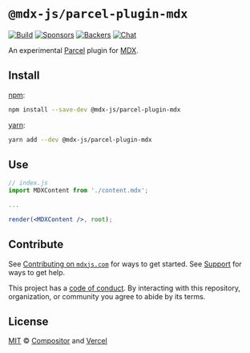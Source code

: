 # `@mdx-js/parcel-plugin-mdx`

[![Build][build-badge]][build]
[![Sponsors][sponsors-badge]][opencollective]
[![Backers][backers-badge]][opencollective]
[![Chat][chat-badge]][chat]

An experimental [Parcel][] plugin for [MDX][].

## Install

[npm][]:

```sh
npm install --save-dev @mdx-js/parcel-plugin-mdx
```

[yarn][]:

```sh
yarn add --dev @mdx-js/parcel-plugin-mdx
```

## Use

```jsx
// index.js
import MDXContent from './content.mdx';

...

render(<MDXContent />, root);
```

## Contribute

See [Contributing on `mdxjs.com`][contributing] for ways to get started.
See [Support][] for ways to get help.

This project has a [code of conduct][coc].
By interacting with this repository, organization, or community you agree to
abide by its terms.

## License

[MIT][] © [Compositor][] and [Vercel][]

[build-badge]: https://github.com/mdx-js/mdx/workflows/CI/badge.svg
[build]: https://github.com/mdx-js/mdx/actions
[sponsors-badge]: https://opencollective.com/unified/sponsors/badge.svg
[backers-badge]: https://opencollective.com/unified/backers/badge.svg
[opencollective]: https://opencollective.com/unified
[chat-badge]: https://img.shields.io/badge/chat-discussions-success.svg
[chat]: https://github.com/mdx-js/mdx/discussions
[npm]: https://docs.npmjs.com/cli/install
[yarn]: https://yarnpkg.com/cli/add
[contributing]: https://mdxjs.com/contributing
[support]: https://mdxjs.com/support
[coc]: https://github.com/mdx-js/.github/blob/master/code-of-conduct.md
[mit]: https://github.com/mdx-js/mdx/blob/master/license
[compositor]: https://compositor.io
[vercel]: https://vercel.com
[mdx]: https://github.com/mdx-js/mdx
[parcel]: https://parceljs.org
